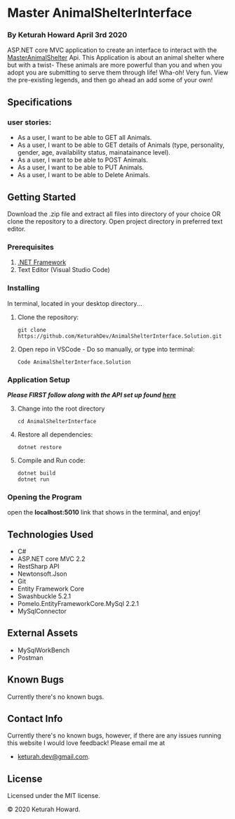 # Master AnimalShelterInterface
### By **Keturah Howard**  April 3rd 2020

ASP.NET core MVC application to create an interface to interact with the [MasterAnimalShelter](https://github.com/KeturahDev/MasterAnimalShelter) Api.
This Application is about an animal shelter where but with a twist- These animals are more powerful than you and when you adopt you are submitting to serve them through life! Wha-oh! Very fun. View the pre-existing legends, and then go ahead an add some of your own!

## Specifications 

### user stories:

* As a user, I want to be able to GET all Animals.
* As a user, I want to be able to GET details of Animals (type, personality, gender, age, availability status, mainatainance level).
* As a user, I want to be able to POST Animals.
* As a user, I want to be able to PUT Animals.
* As a user, I want to be able to Delete Animals.


## Getting Started

Download the .zip file and extract all files into directory of your choice OR clone the repository to a directory. Open project directory in preferred text editor.

### Prerequisites

1. [.NET Framework](https://dotnet.microsoft.com/download/thank-you/dotnet-sdk-2.2.106-macos-x64-installer) 
2. Text Editor (Visual Studio Code)

### Installing

In terminal, located in your desktop directory...

1. Clone the repository:
    ```
    git clone https://github.com/KeturahDev/AnimalShelterInterface.Solution.git
    ```

2. Open repo in VSCode - Do so manually, or type into terminal:
    ```
    Code AnimalShelterInterface.Solution
    ```

### Application Setup

***Please FIRST follow along with the API set up found [here](https://github.com/KeturahDev/MasterAnimalShelter)***

3. Change into the root directory 
    ```
    cd AnimalShelterInterface
    ```
2. Restore all dependencies:
    ```
    dotnet restore
    ```
3. Compile and Run code:
    ```
    dotnet build
    dotnet run
    ```
 ### Opening the Program
 
 open the **localhost:5010** link that shows in the terminal, and enjoy!


## Technologies Used

* C#
* ASP.NET core MVC 2.2
* RestSharp API
* Newtonsoft.Json
* Git
* Entity Framework Core
* Swashbuckle 5.2.1
* Pomelo.EntityFrameworkCore.MySql 2.2.1
* MySqlConnector

## External Assets
* MySqlWorkBench
* Postman


## Known Bugs
Currently there's no known bugs.

## Contact Info 
Currently there's no known bugs, however, if there are any issues running this website I would love feedback! Please email me at 
* keturah.dev@gmail.com.


## License

Licensed under the MIT license.

&copy; 2020 Keturah Howard.
